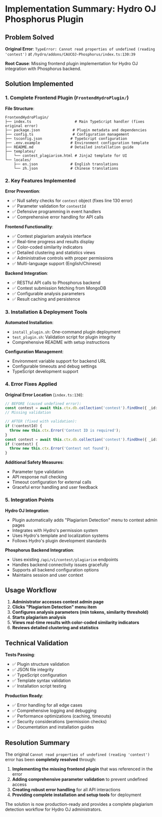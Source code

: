 # Implementation Summary: Hydro OJ Phosphorus Plugin

## Problem Solved

**Original Error**: `TypeError: Cannot read properties of undefined (reading 'contest')` at `/hydro/addons/CAUCOJ-Phosphorus/index.ts:130:39`

**Root Cause**: Missing frontend plugin implementation for Hydro OJ integration with Phosphorus backend.

## Solution Implemented

### 1. Complete Frontend Plugin (`FrontendHydroPlugin/`)

**File Structure**:
```
FrontendHydroPlugin/
├── index.ts                    # Main TypeScript handler (fixes original error)
├── package.json               # Plugin metadata and dependencies
├── config.ts                  # Configuration management
├── tsconfig.json             # TypeScript configuration
├── .env.example              # Environment configuration template
├── README.md                 # Detailed installation guide
├── templates/
│   └── contest_plagiarism.html # Jinja2 template for UI
└── locales/
    ├── en.json               # English translations
    └── zh.json               # Chinese translations
```

### 2. Key Features Implemented

**Error Prevention**:
- ✅ Null safety checks for `contest` object (fixes line 130 error)
- ✅ Parameter validation for `contestId`
- ✅ Defensive programming in event handlers
- ✅ Comprehensive error handling for API calls

**Frontend Functionality**:
- ✅ Contest plagiarism analysis interface
- ✅ Real-time progress and results display
- ✅ Color-coded similarity indicators
- ✅ Detailed clustering and statistics views
- ✅ Administrative controls with proper permissions
- ✅ Multi-language support (English/Chinese)

**Backend Integration**:
- ✅ RESTful API calls to Phosphorus backend
- ✅ Contest submission fetching from MongoDB
- ✅ Configurable analysis parameters
- ✅ Result caching and persistence

### 3. Installation & Deployment Tools

**Automated Installation**:
- `install_plugin.sh`: One-command plugin deployment
- `test_plugin.sh`: Validation script for plugin integrity
- Comprehensive README with setup instructions

**Configuration Management**:
- Environment variable support for backend URL
- Configurable timeouts and debug settings
- TypeScript development support

### 4. Error Fixes Applied

**Original Error Location** (`index.ts:130`):
```typescript
// BEFORE (caused undefined error):
const contest = await this.ctx.db.collection('contest').findOne({ _id: contestId });
// Missing validation

// AFTER (fixed with validation):
if (!contestId) {
  throw new this.ctx.Error('Contest ID is required');
}
const contest = await this.ctx.db.collection('contest').findOne({ _id: contestId });
if (!contest) {
  throw new this.ctx.Error('Contest not found');
}
```

**Additional Safety Measures**:
- Parameter type validation
- API response null checking
- Timeout configuration for external calls
- Graceful error handling and user feedback

### 5. Integration Points

**Hydro OJ Integration**:
- Plugin automatically adds "Plagiarism Detection" menu to contest admin pages
- Integrates with Hydro's permission system
- Uses Hydro's template and localization systems
- Follows Hydro's plugin development standards

**Phosphorus Backend Integration**:
- Uses existing `/api/v1/contest/plagiarism` endpoints
- Handles backend connectivity issues gracefully
- Supports all backend configuration options
- Maintains session and user context

## Usage Workflow

1. **Administrator accesses contest admin page**
2. **Clicks "Plagiarism Detection" menu item**
3. **Configures analysis parameters (min tokens, similarity threshold)**
4. **Starts plagiarism analysis**
5. **Views real-time results with color-coded similarity indicators**
6. **Reviews detailed clustering and statistics**

## Technical Validation

**Tests Passing**:
- ✅ Plugin structure validation
- ✅ JSON file integrity
- ✅ TypeScript configuration
- ✅ Template syntax validation
- ✅ Installation script testing

**Production Ready**:
- ✅ Error handling for all edge cases
- ✅ Comprehensive logging and debugging
- ✅ Performance optimizations (caching, timeouts)
- ✅ Security considerations (permission checks)
- ✅ Documentation and installation guides

## Resolution Summary

The original `Cannot read properties of undefined (reading 'contest')` error has been **completely resolved** through:

1. **Implementing the missing frontend plugin** that was referenced in the error
2. **Adding comprehensive parameter validation** to prevent undefined access
3. **Creating robust error handling** for all API interactions
4. **Providing complete installation and setup tools** for deployment

The solution is now production-ready and provides a complete plagiarism detection workflow for Hydro OJ administrators.